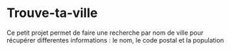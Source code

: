 # Trouve-ta-ville

Ce petit projet permet de faire une recherche par nom de ville pour récupérer differentes informations : le nom, le code postal et la population
